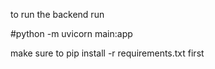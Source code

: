 to run the backend run

#python -m uvicorn main:app

make sure to pip install -r requirements.txt first
